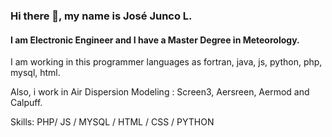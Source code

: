 ### Hi there 👋, my name is José Junco L.
#### I am Electronic Engineer and I have a Master Degree in Meteorology.
<!-- ![I am Electronic Engineer] (https://arturssmirnovs.github.io/github-profile-readme-generator/images/banner.png) -->

I am working in this programmer languages as fortran, java, js, python, php, mysql, html.

Also, i work in Air Dispersion Modeling : Screen3, Aersreen, Aermod and Calpuff.

Skills: PHP/ JS / MYSQL / HTML / CSS / PYTHON 


<!--
- 🔭 I’m currently working on this page. 


**josejunco/josejunco** is a ✨ _special_ ✨ repository because its `README.md` (this file) appears on your GitHub profile.

Here are some ideas to get you started:

- 🔭 I’m currently working on ...
- 🌱 I’m currently learning ...
- 👯 I’m looking to collaborate on ...
- 🤔 I’m looking for help with ...
- 💬 Ask me about ...
- 📫 How to reach me: ...
- 😄 Pronouns: ...
- ⚡ Fun fact: ...
-->
